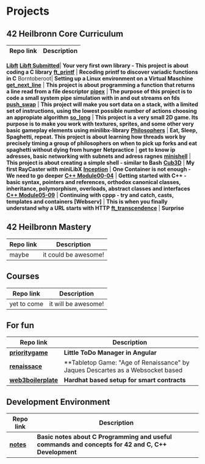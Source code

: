 # Projects

## 42 Heilbronn Core Curriculum

Repo link | Description
--- | ---
**[Libft](https://github.com/B18a/42_libft)**
**[Libft Submitted](https://github.com/Ebejay95/libft_submission)**|  **Your very first own library - This project is about coding a C library**
**[ft_printf](https://github.com/B18a/42_ft_printf)** | **Recoding printf to discover variadic functions in C**
Borntoberoot| **Setting up a Linux environment on a Virtual Maschine**
**[get_next_line](https://github.com/B18a/42_get_next_line)** | **This project is about programming a function that returns a line read from a file descriptor**
**[pipex](https://github.com/B18a/42_minitalk)** | **The purpose of this project is to code a small system pipe simulation with in and out streams on fds**
**[push_swap](https://github.com/B18a/42_push_swap)** | **This project will make you sort data on a stack, with a limited set of instructions, using the lowest possible number of actions choosing an appropiate algorithm**
**[so_long](https://github.com/B18a/42_so_long)** | **This project is a very small 2D game. Its purpose is to make you work with textures, sprites, and some other very basic gameplay elements using minilibx-library**
**[Philosophers](https://github.com/B18a/42_philo)** | **Eat, Sleep, Spaghetti, repeat. This project is about learning how threads work by precisely timing a group of philosophers on when to pick up forks and eat spaghetti without dying from hunger**
**Netpractice** | **get to know ip adresses, basic networking with subnets and adress ragnes**
**[minishell](https://github.com/B18a/42_minishell)** | **This project is about creating a simple shell - similar to Bash**
**[Cub3D](https://github.com/B18a/42_cub3d)** | **My first RayCaster with miniLibX**
**[Inception](https://github.com/B18a/42_Inception)** | **One Container is not enough - We need to go deeper**
**[C++ Module00-04](https://github.com/B18a/42_cpp)** | **Getting started with C++ - basic syntax, pointers and references, orthodox canonical classes, inheritance, polymorphism, overloads, abstract classes and interfaces**
**[C++ Module05-09](https://github.com/B18a/42_cpp_part2)** | **Continuing with cppp - try and catch, casts, templates and containers**
**[Webserv]** | **This is when you finally understand why a URL starts with HTTP**
**[ft_transcendence](https://github.com/Ebejay95/transcendence)** | **Surprise**


## 42 Heilbronn Mastery

Repo link | Description
--- | ---
maybe | it could be awesome! 


## Courses

Repo link | Description
--- | ---
yet to come | it will be awesome! 


## For fun

Repo link | Description
--- | ---
**[prioritygame](https://github.com/Ebejay95/prioritygame)** | **Little ToDo Manager in Angular**
**[renaissace](https://github.com/Ebejay95/renaissance)** | **Tabletop Game: "Age of Renaissance" by Jaques Descartes as a Websocket based 
**[web3boilerplate](https://github.com/Ebejay95/web3boilerplate)** | **Hardhat based setup for smart contracts**


## Development Environment

Repo link | Description
--- | ---
**[notes](https://github.com/Ebejay95/notes)** | **Basic notes about C Programming and useful commands and concepts for 42 and C, C++ Development**

